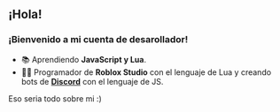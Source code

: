 ## ¡Hola!
### ¡Bienvenido a mi cuenta de desarollador!

- 📚 Aprendiendo **JavaScript y Lua**.
- 👨‍💻 Programador de **Roblox Studio** con el lenguaje de Lua y creando bots de **[Discord](https://discord.com/)** con el lenguaje de JS.

Eso seria todo sobre mi :)


<!--
**maxisepYTDev/maxisepYTDev** is a ✨ _special_ ✨ repository because its `README.md` (this file) appears on your GitHub profile.

Here are some ideas to get you started:

- 🔭 I’m currently working on ...
- 🌱 I’m currently learning ...
- 👯 I’m looking to collaborate on ...
- 🤔 I’m looking for help with ...
- 💬 Ask me about ...
- 📫 How to reach me: ...
- 😄 Pronouns: ...
- ⚡ Fun fact: ...
-->
